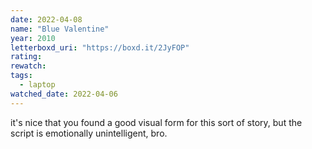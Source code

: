 ```yaml
---
date: 2022-04-08
name: "Blue Valentine"
year: 2010
letterboxd_uri: "https://boxd.it/2JyFOP"
rating: 
rewatch: 
tags:
  - laptop
watched_date: 2022-04-06
---
```


it's nice that you found a good visual form for this sort of story, but the script is emotionally unintelligent, bro.
